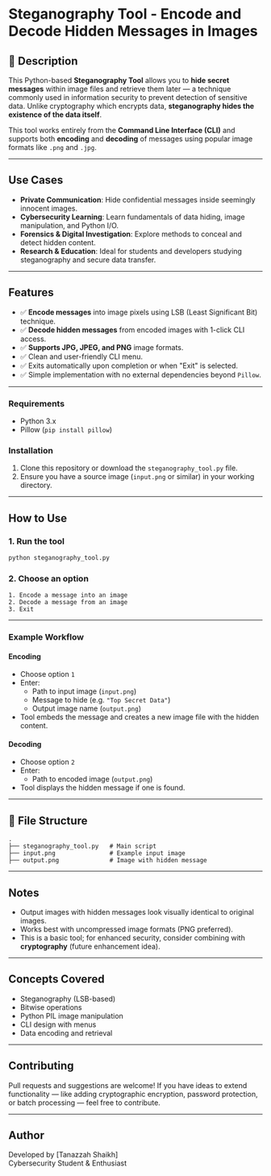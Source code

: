 # Steganography Tool - Encode and Decode Hidden Messages in Images

## 📌 Description

This Python-based **Steganography Tool** allows you to **hide secret messages** within image files and retrieve them later — a technique commonly used in information security to prevent detection of sensitive data. Unlike cryptography which encrypts data, **steganography hides the existence of the data itself**.

This tool works entirely from the **Command Line Interface (CLI)** and supports both **encoding** and **decoding** of messages using popular image formats like `.png` and `.jpg`.

---

## Use Cases

- **Private Communication**: Hide confidential messages inside seemingly innocent images.
- **Cybersecurity Learning**: Learn fundamentals of data hiding, image manipulation, and Python I/O.
- **Forensics & Digital Investigation**: Explore methods to conceal and detect hidden content.
- **Research & Education**: Ideal for students and developers studying steganography and secure data transfer.

---

## Features

- ✅ **Encode messages** into image pixels using LSB (Least Significant Bit) technique.
- ✅ **Decode hidden messages** from encoded images with 1-click CLI access.
- ✅ **Supports JPG, JPEG, and PNG** image formats.
- ✅ Clean and user-friendly CLI menu.
- ✅ Exits automatically upon completion or when "Exit" is selected.
- ✅ Simple implementation with no external dependencies beyond `Pillow`.

---


### Requirements
- Python 3.x
- Pillow (`pip install pillow`)

### Installation
1. Clone this repository or download the `steganography_tool.py` file.
2. Ensure you have a source image (`input.png` or similar) in your working directory.

---

## How to Use

### 1. **Run the tool**
```bash
python steganography_tool.py
```

### 2. **Choose an option**
```text
1. Encode a message into an image
2. Decode a message from an image
3. Exit
```

---

### Example Workflow

#### Encoding
- Choose option `1`
- Enter:
  - Path to input image (`input.png`)
  - Message to hide (e.g. `"Top Secret Data"`)
  - Output image name (`output.png`)
- Tool embeds the message and creates a new image file with the hidden content.

#### Decoding
- Choose option `2`
- Enter:
  - Path to encoded image (`output.png`)
- Tool displays the hidden message if one is found.

---

## 📂 File Structure

```
.
├── steganography_tool.py   # Main script
├── input.png               # Example input image
├── output.png              # Image with hidden message
```

---

## Notes

- Output images with hidden messages look visually identical to original images.
- Works best with uncompressed image formats (PNG preferred).
- This is a basic tool; for enhanced security, consider combining with **cryptography** (future enhancement idea).

---

## Concepts Covered

- Steganography (LSB-based)
- Bitwise operations
- Python PIL image manipulation
- CLI design with menus
- Data encoding and retrieval

---

## Contributing

Pull requests and suggestions are welcome! If you have ideas to extend functionality — like adding cryptographic encryption, password protection, or batch processing — feel free to contribute.

---

## Author

Developed by [Tanazzah Shaikh]  
Cybersecurity Student & Enthusiast
